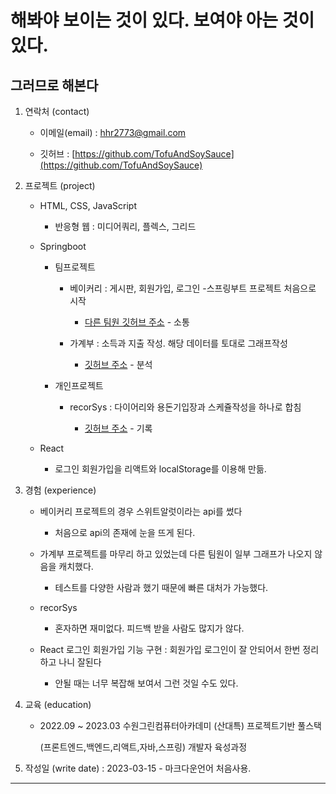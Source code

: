 
# 해봐야 보이는 것이 있다. 보여야 아는 것이 있다.

## 그러므로 해본다

1. 연락처 (contact)

	* 이메일(email) : <hhr2773@gmail.com>

	* 깃허브 : [https://github.com/TofuAndSoySauce](https://github.com/TofuAndSoySauce)

2. 프로젝트  (project)

	* HTML, CSS, JavaScript

		* 반응형 웹 : 미디어쿼리, 플렉스, 그리드

	* Springboot

		* 팀프로젝트

			* 베이커리 : 게시판, 회원가입, 로그인 -스프링부트 프로젝트 처음으로 시작
			
				* [다른 팀원 깃허브 주소](https://github.com/hsy010517/Jakery) - 소통

			* 가계부 : 소득과 지출 작성. 해당 데이터를 토대로 그래프작성 

				* [깃허브 주소](https://github.com/TofuAndSoySauce/hhr_payStyle) - 분석

		* 개인프로젝트

			* recorSys : 다이어리와 용돈기입장과 스케쥴작성을 하나로 합침
			
				* [깃허브 주소](https://github.com/TofuAndSoySauce/recorSys) - 기록

	* React

		* 로그인 회원가입을 리액트와 localStorage를 이용해 만듦.

3. 경험 (experience)

	* 베이커리 프로젝트의 경우 스위트알럿이라는 api를 썼다
	
		* 처음으로 api의 존재에 눈을 뜨게 된다.

	* 가계부 프로젝트를 마무리 하고 있었는데 다른 팀원이 일부 그래프가 나오지 않음을 캐치했다.

		* 테스트를 다양한 사람과 했기 때문에 빠른 대처가 가능했다.

	* recorSys 
		
		* 혼자하면 재미없다. 피드백 받을 사람도 많지가 않다.

	* React 로그인 회원가입 기능 구현 : 회원가입 로그인이 잘 안되어서 한번 정리하고 나니 잘된다

		* 안될 때는 너무 복잡해 보여서 그런 것일 수도 있다.

4. 교육 (education)

	* 2022.09 ~ 2023.03 수원그린컴퓨터아카데미 (산대특) 프로젝트기반 풀스택 

		(프론트엔드,백엔드,리액트,자바,스프링) 개발자 육성과정

5. 작성일 (write date) : 2023-03-15 - 마크다운언어 처음사용.

---------------------------------------------------------------

<!--
**TofuAndSoySauce/TofuAndSoySauce** is a ✨ _special_ ✨ repository because its `README.md` (this file) appears on your GitHub profile.

Here are some ideas to get you started:

- 🔭 I’m currently working on ...
- 🌱 I’m currently learning ...
- 👯 I’m looking to collaborate on ...
- 🤔 I’m looking for help with ...
- 💬 Ask me about ...
- 📫 How to reach me: ...
- 😄 Pronouns: ...
- ⚡ Fun fact: ...
-->
